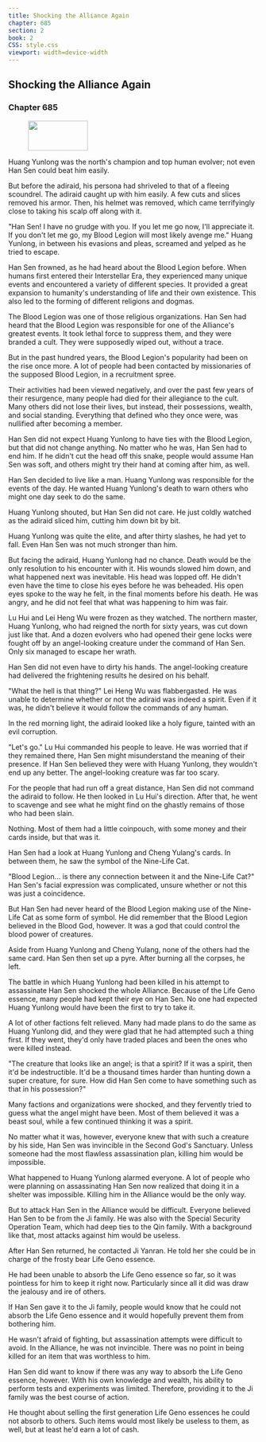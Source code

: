 ```yaml
---
title: Shocking the Alliance Again
chapter: 685
section: 2
book: 2
CSS: style.css
viewport: width=device-width
---
```


## Shocking the Alliance Again

### Chapter 685

<figure>
	<img src="../Images/gem.gif" alt="" id="gem" width="120" height="60" />
</figure>

Huang Yunlong was the north's champion and top human evolver; not even Han Sen could beat him easily.

But before the adiraid, his persona had shriveled to that of a fleeing scoundrel. The adiraid caught up with him easily. A few cuts and slices removed his armor. Then, his helmet was removed, which came terrifyingly close to taking his scalp off along with it.

"Han Sen! I have no grudge with you. If you let me go now, I'll appreciate it. If you don't let me go, my Blood Legion will most likely avenge me." Huang Yunlong, in between his evasions and pleas, screamed and yelped as he tried to escape.

Han Sen frowned, as he had heard about the Blood Legion before. When humans first entered their Interstellar Era, they experienced many unique events and encountered a variety of different species. It provided a great expansion to humanity's understanding of life and their own existence. This also led to the forming of different religions and dogmas.

The Blood Legion was one of those religious organizations. Han Sen had heard that the Blood Legion was responsible for one of the Alliance's greatest events. It took lethal force to suppress them, and they were branded a cult. They were supposedly wiped out, without a trace.

But in the past hundred years, the Blood Legion's popularity had been on the rise once more. A lot of people had been contacted by missionaries of the supposed Blood Legion, in a recruitment spree.

Their activities had been viewed negatively, and over the past few years of their resurgence, many people had died for their allegiance to the cult. Many others did not lose their lives, but instead, their possessions, wealth, and social standing. Everything that defined who they once were, was nullified after becoming a member.

Han Sen did not expect Huang Yunlong to have ties with the Blood Legion, but that did not change anything. No matter who he was, Han Sen had to end him. If he didn't cut the head off this snake, people would assume Han Sen was soft, and others might try their hand at coming after him, as well.

Han Sen decided to live like a man. Huang Yunlong was responsible for the events of the day. He wanted Huang Yunlong's death to warn others who might one day seek to do the same.

Huang Yunlong shouted, but Han Sen did not care. He just coldly watched as the adiraid sliced him, cutting him down bit by bit.

Huang Yunlong was quite the elite, and after thirty slashes, he had yet to fall. Even Han Sen was not much stronger than him.

But facing the adiraid, Huang Yunlong had no chance. Death would be the only resolution to his encounter with it. His wounds slowed him down, and what happened next was inevitable. His head was lopped off. He didn't even have the time to close his eyes before he was beheaded. His open eyes spoke to the way he felt, in the final moments before his death. He was angry, and he did not feel that what was happening to him was fair.

Lu Hui and Lei Heng Wu were frozen as they watched. The northern master, Huang Yunlong, who had reigned the north for sixty years, was cut down just like that. And a dozen evolvers who had opened their gene locks were fought off by an angel-looking creature under the command of Han Sen. Only six managed to escape her wrath.

Han Sen did not even have to dirty his hands. The angel-looking creature had delivered the frightening results he desired on his behalf.

"What the hell is that thing?" Lei Heng Wu was flabbergasted. He was unable to determine whether or not the adiraid was indeed a spirit. Even if it was, he didn't believe it would follow the commands of any human.

In the red morning light, the adiraid looked like a holy figure, tainted with an evil corruption.

"Let's go." Lu Hui commanded his people to leave. He was worried that if they remained there, Han Sen might misunderstand the meaning of their presence. If Han Sen believed they were with Huang Yunlong, they wouldn't end up any better. The angel-looking creature was far too scary.

For the people that had run off a great distance, Han Sen did not command the adiraid to follow. He then looked in Lu Hui's direction. After that, he went to scavenge and see what he might find on the ghastly remains of those who had been slain.

Nothing. Most of them had a little coinpouch, with some money and their cards inside, but that was it.

Han Sen had a look at Huang Yunlong and Cheng Yulang's cards. In between them, he saw the symbol of the Nine-Life Cat.

"Blood Legion... is there any connection between it and the Nine-Life Cat?" Han Sen's facial expression was complicated, unsure whether or not this was just a coincidence.

But Han Sen had never heard of the Blood Legion making use of the Nine-Life Cat as some form of symbol. He did remember that the Blood Legion believed in the Blood God, however. It was a god that could control the blood power of creatures.

Aside from Huang Yunlong and Cheng Yulang, none of the others had the same card. Han Sen then set up a pyre. After burning all the corpses, he left.

The battle in which Huang Yunlong had been killed in his attempt to assassinate Han Sen shocked the whole Alliance. Because of the Life Geno essence, many people had kept their eye on Han Sen. No one had expected Huang Yunlong would have been the first to try to take it.

A lot of other factions felt relieved. Many had made plans to do the same as Huang Yunlong did, and they were glad that he had attempted such a thing first. If they went, they'd only have traded places and been the ones who were killed instead.

"The creature that looks like an angel; is that a spirit? If it was a spirit, then it'd be indestructible. It'd be a thousand times harder than hunting down a super creature, for sure. How did Han Sen come to have something such as that in his possession?"

Many factions and organizations were shocked, and they fervently tried to guess what the angel might have been. Most of them believed it was a beast soul, while a few continued thinking it was a spirit.

No matter what it was, however, everyone knew that with such a creature by his side, Han Sen was invincible in the Second God's Sanctuary. Unless someone had the most flawless assassination plan, killing him would be impossible.

What happened to Huang Yunlong alarmed everyone. A lot of people who were planning on assassinating Han Sen now realized that doing it in a shelter was impossible. Killing him in the Alliance would be the only way.

But to attack Han Sen in the Alliance would be difficult. Everyone believed Han Sen to be from the Ji family. He was also with the Special Security Operation Team, which had deep ties to the Qin family. With a background like that, most attacks against him would be useless.

After Han Sen returned, he contacted Ji Yanran. He told her she could be in charge of the frosty bear Life Geno essence.

He had been unable to absorb the Life Geno essence so far, so it was pointless for him to keep it right now. Particularly since all it did was draw the jealousy and ire of others.

If Han Sen gave it to the Ji family, people would know that he could not absorb the Life Geno essence and it would hopefully prevent them from bothering him.

He wasn't afraid of fighting, but assassination attempts were difficult to avoid. In the Alliance, he was not invincible. There was no point in being killed for an item that was worthless to him.

Han Sen did want to know if there was any way to absorb the Life Geno essence, however. With his own knowledge and wealth, his ability to perform tests and experiments was limited. Therefore, providing it to the Ji family was the best course of action.

He thought about selling the first generation Life Geno essences he could not absorb to others. Such items would most likely be useless to them, as well, but at least he'd earn a lot of cash.